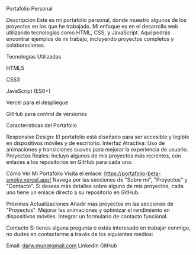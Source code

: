 Portafolio Personal

Descripción
Este es mi portafolio personal, donde muestro algunos de los proyectos en los que he trabajado. Mi enfoque es en el desarrollo web utilizando tecnologías como HTML, CSS, y JavaScript. Aquí podrás encontrar ejemplos de mi trabajo, incluyendo proyectos completos y colaboraciones.

Tecnologías Utilizadas

HTML5

CSS3

JavaScript (ES6+)

Vercel para el despliegue

GitHub para control de versiones

Características del Portafolio

Responsive Design: El portafolio está diseñado para ser accesible y legible en dispositivos móviles y de escritorio.
Interfaz Atractiva: Uso de animaciones y transiciones suaves para mejorar la experiencia de usuario.
Proyectos Reales: Incluyo algunos de mis proyectos más recientes, con enlaces a los repositorios en GitHub para cada uno.

Cómo Ver Mi Portafolio
Visita el enlace: https://portafolio-beta-smoky.vercel.app/
Navega por las secciones de "Sobre mí", "Proyectos" y "Contacto".
Si deseas más detalles sobre alguno de mis proyectos, cada uno tiene un enlace directo a su repositorio en GitHub.

Próximas Actualizaciones
Añadir más proyectos en las secciones de "Proyectos".
Mejorar las animaciones y optimizar el rendimiento en dispositivos móviles.
Integrar un formulario de contacto funcional.

Contacto
Si tienes alguna pregunta o estás interesado en trabajar conmigo, no dudes en contactarme a través de los siguientes medios:

Email: darw.mun@gmail.com
LinkedIn
GitHub
